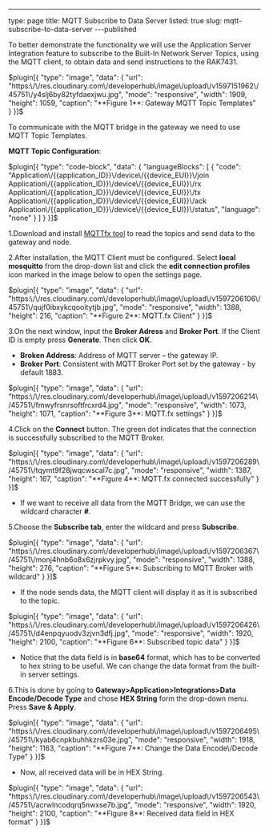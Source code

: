 ---
type: page
title: MQTT Subscribe to Data Server
listed: true
slug: mqtt-subscribe-to-data-server
---published

To better demonstrate the functionality we will use the Application Server Integration feature to subscribe to the Built-In Network Server Topics, using the MQTT client, to obtain data and send instructions to the RAK7431.

$plugin[{
    "type": "image",
    "data": {
        "url": "https:\/\/res.cloudinary.com\/developerhub\/image\/upload\/v1597151962\/45751\/y4slj6by82tyfdaexjwu.jpg",
        "mode": "responsive",
        "width": 1909,
        "height": 1059,
        "caption": "**Figure 1**: Gateway MQTT Topic Templates"
    }
}]$

To communicate with the MQTT bridge in the gateway we need to use MQTT Topic Templates.

**MQTT Topic Configuration**:

$plugin[{
    "type": "code-block",
    "data": {
        "languageBlocks": [
            {
                "code": "Application\/{{application_ID}}\/device\/{{device_EUI}}\/join Application\/{{application_ID}}\/device\/{{device_EUI}}\/rx Application\/{{application_ID}}\/device\/{{device_EUI}}\/tx Application\/{{application_ID}}\/device\/{{device_EUI}}\/ack Application\/{{application_ID}}\/device\/{{device_EUI}}\/status",
                "language": "none"
            }
        ]
    }
}]$

1.Download and install [MQTTfx tool](https://mqttfx.jensd.de/) to read the topics and send data to the gateway and node.

2.After installation, the MQTT Client must be configured. Select **local mosquitto** from the drop-down list and click the **edit connection profiles** icon marked in the image below to open the settings page.

$plugin[{
    "type": "image",
    "data": {
        "url": "https:\/\/res.cloudinary.com\/developerhub\/image\/upload\/v1597206106\/45751\/qujf0ibxykcqooitytjb.jpg",
        "mode": "responsive",
        "width": 1388,
        "height": 216,
        "caption": "**Figure 2**: MQTT.fx Client"
    }
}]$

3.On the next window, input the **Broker Adress** and **Broker Port**. If the Client ID is empty press **Generate**. Then click **OK**.

- **Broken Address**: Address of MQTT server – the gateway IP. 
- **Broker Port**: Consistent with MQTT Broker Port set by the gateway - by default 1883.

$plugin[{
    "type": "image",
    "data": {
        "url": "https:\/\/res.cloudinary.com\/developerhub\/image\/upload\/v1597206214\/45751\/fmwyfrsnrsoftfrcxrd4.jpg",
        "mode": "responsive",
        "width": 1073,
        "height": 1071,
        "caption": "**Figure 3**: MQTT.fx settings"
    }
}]$

4.Click on the **Connect** button. The green dot indicates that the connection is successfully subscribed to the MQTT Broker.

$plugin[{
    "type": "image",
    "data": {
        "url": "https:\/\/res.cloudinary.com\/developerhub\/image\/upload\/v1597206289\/45751\/tqymt9f28jwqcwscal7c.jpg",
        "mode": "responsive",
        "width": 1387,
        "height": 167,
        "caption": "**Figure 4**: MQTT.fx connected successfully"
    }
}]$

- If we want to receive all data from the MQTT Bridge, we can use the wildcard character **#**.

5.Choose the **Subscribe tab**, enter the wildcard and press **Subscribe**.

$plugin[{
    "type": "image",
    "data": {
        "url": "https:\/\/res.cloudinary.com\/developerhub\/image\/upload\/v1597206367\/45751\/monj4hnb6o8x6zjrpkvy.jpg",
        "mode": "responsive",
        "width": 1388,
        "height": 276,
        "caption": "**Figure 5**: Subscribing to MQTT Broker with wildcard"
    }
}]$

- If the node sends data, the MQTT client will display it as it is subscribed to the topic.

$plugin[{
    "type": "image",
    "data": {
        "url": "https:\/\/res.cloudinary.com\/developerhub\/image\/upload\/v1597206426\/45751\/d4enpqyuodv3zjvn3dfj.jpg",
        "mode": "responsive",
        "width": 1920,
        "height": 2100,
        "caption": "**Figure 6**: Subscribed topic data"
    }
}]$

- Notice that the data field is in **base64** format, which has to be converted to hex string to be useful. We can change the data format from the built-in server settings. 

6.This is done by going to **Gateway>Application>Integrations>Data Encode/Decode Type** and chose **HEX String** form the drop-down menu. Press **Save & Apply**.

$plugin[{
    "type": "image",
    "data": {
        "url": "https:\/\/res.cloudinary.com\/developerhub\/image\/upload\/v1597206495\/45751\/kyab6cnpkbuhhkzrs03e.jpg",
        "mode": "responsive",
        "width": 1918,
        "height": 1163,
        "caption": "**Figure 7**: Change the Data Encode\/Decode Type"
    }
}]$

- Now, all received data will be in HEX String. 

$plugin[{
    "type": "image",
    "data": {
        "url": "https:\/\/res.cloudinary.com\/developerhub\/image\/upload\/v1597206543\/45751\/acrwlncodqrq5nwxse7b.jpg",
        "mode": "responsive",
        "width": 1920,
        "height": 2100,
        "caption": "**Figure 8**: Received data field in HEX format"
    }
}]$

